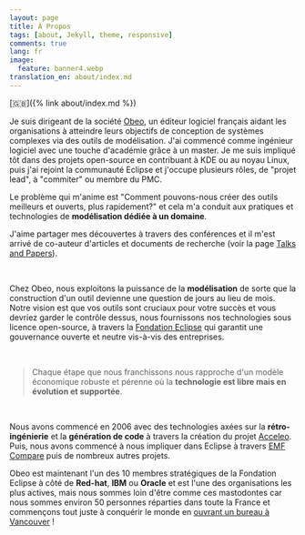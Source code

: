 ```yaml
---
layout: page
title: À Propos
tags: [about, Jekyll, theme, responsive]
comments: true
lang: fr
image:
  feature: banner4.webp
translation_en: about/index.md
---
```

[🇬🇧]({% link about/index.md  %}) 

Je suis dirigeant de la société [Obeo](https://www.obeosoft.com/fr/), un éditeur logiciel français aidant les organisations à atteindre leurs objectifs de conception de systèmes complexes via des outils de modélisation. J'ai commencé comme ingénieur logiciel avec une touche d'académie grâce à un master. Je me suis impliqué tôt dans des projets open-source en contribuant à KDE ou au noyau Linux, puis j'ai rejoint la communauté Eclipse et j'occupe plusieurs rôles, de "projet lead", à "commiter" ou membre du PMC.

Le problème qui m'anime est "Comment pouvons-nous créer des outils meilleurs et ouverts, plus rapidement?" et cela m'a conduit aux pratiques et technologies de **modélisation dédiée à un domaine**. 

J'aime partager mes découvertes à travers des conférences et il m'est arrivé de co-auteur d'articles et documents de recherche (voir la page [Talks and Papers](../talks)).

<br>

Chez Obeo, nous exploitons la puissance de la **modélisation** de sorte que la construction d'un outil devienne une question de jours au lieu de mois. Notre vision est que vos outils sont cruciaux pour votre succès et vous devriez garder le contrôle dessus, nous fournissons nos technologies sous licence open-source, à travers la [Fondation Eclipse](https://www.eclipse.org) qui garantit une gouvernance ouverte et neutre vis-à-vis des entreprises.

<br>

> Chaque étape que nous franchissons nous rapproche d'un modèle économique robuste et pérenne où la **technologie est libre mais en évolution et supportée**.

<br>

Nous avons commencé en 2006 avec des technologies axées sur la **rétro-ingénierie** et la **génération de code** à travers la création du projet [Acceleo](https://www.eclipse.dev/acceleo/). Puis, nous avons commencé à nous impliquer dans Eclipse à travers [EMF Compare](https://www.eclipse.dev/emf/compare/) puis de nombreux autres projets.

Obeo est maintenant l'un des 10 membres stratégiques de la Fondation Eclipse à côté de **Red-hat**, **IBM** ou **Oracle** et est l'une des organisations les plus actives, mais nous sommes loin d'être comme ces mastodontes car nous sommes environ 50 personnes réparties dans toute la France et commençons tout juste à conquérir le monde en [ouvrant un bureau à Vancouver](../obeo/north-america-here-we-come/) !

